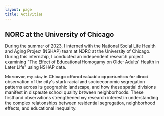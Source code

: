 ```yaml
---
layout: page
title: Activities
---
```



<h2> NORC at the University of Chicago </h2>

<p>
During the summer of 2023, I interned with the National Social Life Health and Aging Project (NSHAP) team at NORC at the University of Chicago. During this internship, I conducted an independent research project examining "The Effect of Educational Homogamy on Older Adults' Health in Later Life" using NSHAP data.
</p>

<p>
Moreover, my stay in Chicago offered valuable opportunities for direct observation of the city's stark racial and socioeconomic segregation patterns across its geographic landscape, and how these spatial divisions manifest in disparate school quality between neighborhoods. These firsthand observations strengthened my research interest in understanding the complex relationships between residential segregation, neighborhood effects, and educational inequality.
</P>
